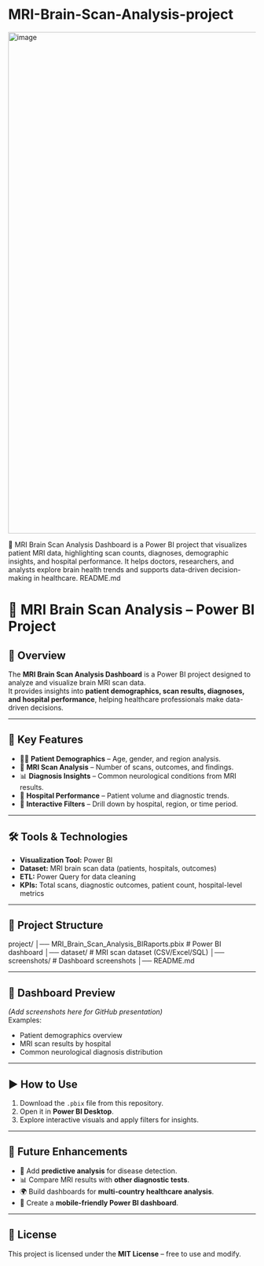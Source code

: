 # MRI-Brain-Scan-Analysis-project

<img width="1920" height="1021" alt="image" src="https://github.com/user-attachments/assets/f20e2952-1c91-464e-b608-81042568fc62" />

🧠 MRI Brain Scan Analysis Dashboard is a Power BI project that visualizes patient MRI data, highlighting scan counts, diagnoses, demographic insights, and hospital performance. It helps doctors, researchers, and analysts explore brain health trends and supports data-driven decision-making in healthcare.
README.md
# 🧠 MRI Brain Scan Analysis – Power BI Project  

## 📖 Overview  
The **MRI Brain Scan Analysis Dashboard** is a Power BI project designed to analyze and visualize brain MRI scan data.  
It provides insights into **patient demographics, scan results, diagnoses, and hospital performance**, helping healthcare professionals make data-driven decisions.  

---

## 🚀 Key Features  
- 👨‍⚕️ **Patient Demographics** – Age, gender, and region analysis.  
- 🧠 **MRI Scan Analysis** – Number of scans, outcomes, and findings.  
- 📊 **Diagnosis Insights** – Common neurological conditions from MRI results.  
- 🏥 **Hospital Performance** – Patient volume and diagnostic trends.  
- 🔎 **Interactive Filters** – Drill down by hospital, region, or time period.  

---

## 🛠️ Tools & Technologies  
- **Visualization Tool:** Power BI  
- **Dataset:** MRI brain scan data (patients, hospitals, outcomes)  
- **ETL:** Power Query for data cleaning  
- **KPIs:** Total scans, diagnostic outcomes, patient count, hospital-level metrics  

---

## 📂 Project Structure  


project/
│── MRI_Brain_Scan_Analysis_BIRaports.pbix # Power BI dashboard
│── dataset/ # MRI scan dataset (CSV/Excel/SQL)
│── screenshots/ # Dashboard screenshots
│── README.md


---

## 📸 Dashboard Preview  
*(Add screenshots here for GitHub presentation)*  
Examples:  
- Patient demographics overview  
- MRI scan results by hospital  
- Common neurological diagnosis distribution  

---

## ▶️ How to Use  
1. Download the `.pbix` file from this repository.  
2. Open it in **Power BI Desktop**.  
3. Explore interactive visuals and apply filters for insights.  

---

## 🔮 Future Enhancements  
- 🧠 Add **predictive analysis** for disease detection.  
- 📊 Compare MRI results with **other diagnostic tests**.  
- 🌍 Build dashboards for **multi-country healthcare analysis**.  
- 📱 Create a **mobile-friendly Power BI dashboard**.  

---

## 📜 License  
This project is licensed under the **MIT License** – free to use and modify.
